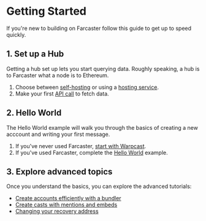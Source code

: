# Getting Started

If you're new to building on Farcaster follow this guide to get up to speed quickly.

## 1. Set up a Hub

Getting a hub set up lets you start querying data. Roughly speaking, a hub is to Farcaster what a node is to Ethereum.

1. Choose between [self-hosting](/hubble/install) or using a [hosting service](/hubble/hubble#hosted-instances).
2. Make your first [API call](/developers/guides/basics/setting-up) to fetch data.

## 2. Hello World

The Hello World example will walk you through the basics of creating a new acccount and writing your first message.

1. If you've never used Farcaster, [start with Warpcast](../intro/create-account.md).
2. If you've used Farcaster, complete the [Hello World](/developers/guides/basics/hello-world) example.

## 3. Explore advanced topics

Once you understand the basics, you can explore the advanced tutorials:

- [Create accounts efficiently with a bundler](./guides/advanced/register-a-user.md)
- [Create casts with mentions and embeds](./guides/advanced/adv-casts.md)
- [Changing your recovery address](./guides/advanced/change-recovery.md)
